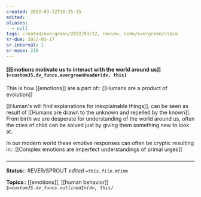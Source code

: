 ```yaml
---
created: 2022-03-12T10:25:15 
edited: 
aliases:
  - null
tags: created/evergreen/2022/03/12, review, node/evergreen/claim
sr-due: 2022-03-17
sr-interval: 1
sr-ease: 210
---
```


#### [[Emotions motivate us to interact with the world around us]] `$=customJS.dv_funcs.evergreenHeader(dv, this)`

This is how [[emotions]] are a 
part of:: [[Humans are a product of evolution]]

[[Human's will find explanations for inexplainable things]], can be seen as result of [[Humans are drawn to the unknown and repelled by the known]]. 
From birth we are desperate for understanding of the world around us, 
often the cries of child can be solved just by giving them something new to look at. 

In our modern world these emotive responses can often be cryptic 
resulting in:: [[Complex emotions are imperfect understandings of primal urges]]
### <hr class="footnote"/>

**Status**:: #EVER/SPROUT
*edited `=this.file.mtime`*

**Topics**:: [[emotions]], [[human behavior]]
*`$=customJS.dv_funcs.outlinedIn(dv, this)`*
